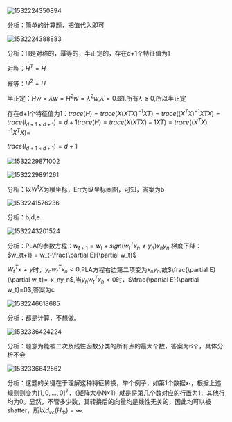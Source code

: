 ![1532224350894](C:\Users\jm\AppData\Local\Temp\1532224350894.png)

分析：简单的计算题，把值代入即可

![1532224388883](C:\Users\jm\AppData\Local\Temp\1532224388883.png)

分析：H是对称的，幂等的，半正定的，存在d+1个特征值为1

对称：$H^T = H$

幂等：$H^2 = H$

半正定：$Hw = \lambda w = H^2w = \lambda^2w$,$\lambda = 0或1$.所有$\lambda \ge0$,所以半正定

存在d+1个特征值为1：$trace(H)=trace(X(XTX)^{−1}XT)=trace((X^TX)^{−1}XTX)=trace(I_{d+1×d+1})=d+1trace(H)=trace(X(XTX)−1XT)=trace((X^TX)^{−1}X^TX)=$

$trace(I_{d+1×d+1})=d+1$ 

![1532229871002](C:\Users\jm\AppData\Local\Temp\1532229871002.png)

![1532229891261](C:\Users\jm\AppData\Local\Temp\1532229891261.png)

分析：以$W^tX$为横坐标，Err为纵坐标画图，可知，答案为b

![1532241576236](C:\Users\jm\AppData\Local\Temp\1532241576236.png)

分析：b,d,e

![1532243201524](C:\Users\jm\AppData\Local\Temp\1532243201524.png)

分析：PLA的参数方程：$w_{t+1} = w_t + sign(w^T_tx_n\ne y_n)x_ny_n$.梯度下降：$w_{t+1} = w_t-\frac{\partial E}{\partial w_t}$

$W^T_tx\ne y$时，$y_nw^T_tx_n < 0$,PLA方程右边第二项变为$x_ny_n$,故$\frac{\partial E}{\partial w_t}=-x_ny_n$,当$y_nw_t^Tx_n<0$时，$\frac{\partial E}{\partial w_t}=0$,答案为c

![1532246618685](C:\Users\jm\AppData\Local\Temp\1532246618685.png)

分析：都是计算，不想做。

![1532336424224](C:\Users\jm\AppData\Local\Temp\1532336424224.png)

分析：题意为能被二次及线性函数分类的所有点的最大个数，答案为6个，具体分析不会

![1532336642562](C:\Users\jm\AppData\Local\Temp\1532336642562.png)

分析：这题的关键在于理解这种特征转换，举个例子，如第1个数据$x_1$，根据上述规则则变为$[1,0,…,0]^T$，（矩阵大小N×1）就是将第几个数对应的行置为1，其他行均为0。显然，不管多少数，其转换后的向量均是线性无关的，因此均可以被shatter，所以$d_{vc}(H_Φ)=∞$.

  

